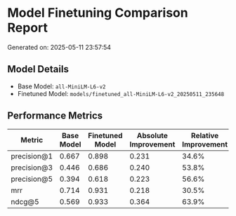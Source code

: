 # Model Finetuning Comparison Report

Generated on: 2025-05-11 23:57:54

## Model Details
- Base Model: `all-MiniLM-L6-v2`
- Finetuned Model: `models/finetuned_all-MiniLM-L6-v2_20250511_235648`

## Performance Metrics

| Metric | Base Model | Finetuned Model | Absolute Improvement | Relative Improvement |
|--------|------------|-----------------|---------------------|--------------------|
| precision@1 | 0.667 | 0.898 | 0.231 | 34.6% |
| precision@3 | 0.446 | 0.686 | 0.240 | 53.8% |
| precision@5 | 0.394 | 0.618 | 0.223 | 56.6% |
| mrr | 0.714 | 0.931 | 0.218 | 30.5% |
| ndcg@5 | 0.569 | 0.933 | 0.364 | 63.9% |
